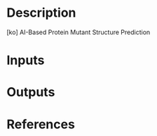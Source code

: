 # Description

[ko] AI-Based Protein Mutant Structure Prediction

# Inputs

# Outputs

# References
